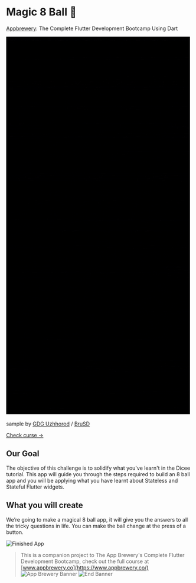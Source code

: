 # Magic 8 Ball 🎱



[Appbrewery](https://www.appbrewery.co/): The Complete Flutter Development Bootcamp Using Dart 


![Finished App](https://github.com/GDG-Uzhhorod/Appbrewery-Challenge-5-Boss-Level-Magic-8-Ball/blob/master/magic-ball.gif)



sample by [GDG Uzhhorod](https://github.com/GDG-Uzhhorod) / [BruSD](https://github.com/BruSD)

[Check curse ->](https://www.appbrewery.co/courses/548873/)


## Our Goal

The objective of this challenge is to solidify what you've learn't in the Dicee tutorial. This app will guide you through the steps required to build an 8 ball app and you will be applying what you have learnt about Stateless and Stateful Flutter widgets.


## What you will create

We’re going to make a magical 8 ball app, it will give you the answers to all the tricky questions in life. You can make the ball change at the press of a button. 

![Finished App](https://github.com/londonappbrewery/Images/blob/master/8-ball-flutter-gif.gif)


>This is a companion project to The App Brewery's Complete Flutter Development Bootcamp, check out the full course at [www.appbrewery.co](https://www.appbrewery.co/)
![App Brewery Banner](https://github.com/londonappbrewery/Images/blob/master/AppBreweryBanner.png)
![End Banner](https://github.com/londonappbrewery/Images/blob/master/readme-end-banner.png)


